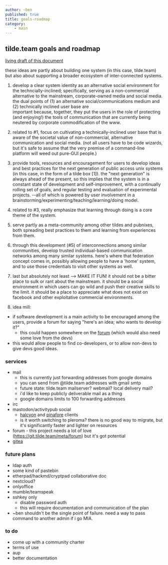```yaml
---
author: ~ben
published: true
title: goals-roadmap
category: 
    - main
---
```


## tilde.team goals and roadmap

[living draft of this document](https://pad.bhh.sh/jXjvg16TSOSuQn3mDOVDBg?both)

these ideas are partly about building one system (in this case, tilde.team) but also about supporting a 
broader ecosystem of inter-connected systems.

1. develop a clear system identity as an alternative social environment for the techncially-inclined; 
specifically, serving as a non-commercial alternative to the mainstream, corporate-owned media and social media. 
the dual points of (1) an alternative social/communications medium and (2) technically inclined user base are  
important because, together, they put the users in the role of protecting (and enjoying!) the tools of 
communication that are currently being neutered by corporate commodification of the www.

2. related to #1, focus on cultivating a technically-inclined user base that is aware of the societal value of 
non-commercial, alternative communication and social media. (not all users have to be code wizards, but it's safe 
to assume that the very premise of a command-line platform will weed out pure-GUI people.)

3. provide tools, resources and encouragement for users to develop ideas and best practices for the next 
generation of public access unix systems (in this case, in the form of a tilde box [1]).  the "next generation" is 
always ahead of the present, so this implies that the system is in a constant state of development and 
self-improvement, with a continually rolling set of goals, and regular testing and evaluation of experimental 
projects. --all of which is powered by user involvement in a brainstorming/experimenting/teaching/learning/doing 
model.

4. related to #3, really emphasize that learning through doing is a core theme of the system.

5. serve partly as a meta-community among other tildes and pubnixes, both spreading best practices to them and 
learning from experiences from them.

6. through this development (#5) of interconnections among similar communities, develop trusted individual-based 
communication networks among many similar systems. here's where that federation concept comes in, possibly 
allowing people to have a 'home' system, and to use those credentials to visit other systems as well.

7. last but absolutely not least --> MAKE IT FUN!  it should not be a bitter place to sulk or rant about the
mainstream. it should be a social environment in which users can go wild and push their creative skills to the 
limit. it should be a place to appreciate what does not exist on facebook and other exploitative commercial 
environments.

8. idea mill:
* if software development is a main activity to be encouraged among the users, provide a forum for saying "here's an idea; who wants to develop it?"
    * this could happen somewhere on the [forum](https://forum.tilde.team) (which would also need some love from the devs)
* this would allow people to find co-developers, or to allow non-devs to give devs good ideas.


### services

* mail
    - this is currently just forwarding addresses from google domains
    - you can send from @tilde.team addresses with gmail smtp
    - future state: tilde.team mailserver? webmail? local delivery mail?
    - i'd like to keep publicly deliverable mail as a thing
    - google domains limits to 100 forwarding addresses
* irc
* mastodon/activitypub social
    - [halcyon](https://halcyon.tilde.team) and [pinafore](https://pinafore.bhh.sh) clients
    - is it worth switching to pleroma? there is no good way to migrate, but it's significantly faster and lighter on resources
* forum - this project needs a lot of love (https://git.tilde.team/meta/forum) but it's got potential
* [gitea](https://git.tilde.team)


### future plans

* ldap auth
* some kind of pastebin
* etherpad/hackmd/cryptpad collaborative doc
* nextcloud?
* onlyoffice
* mumble/teamspeak
* sshkey only
    * disable password auth
    * this will require documentation and communication of the plan
* ~ben shouldn't be the single point of failure. need a way to pass command to another admin if i go MIA.


### to do

* come up with a community charter
* terms of use
* aup
* better documentation
